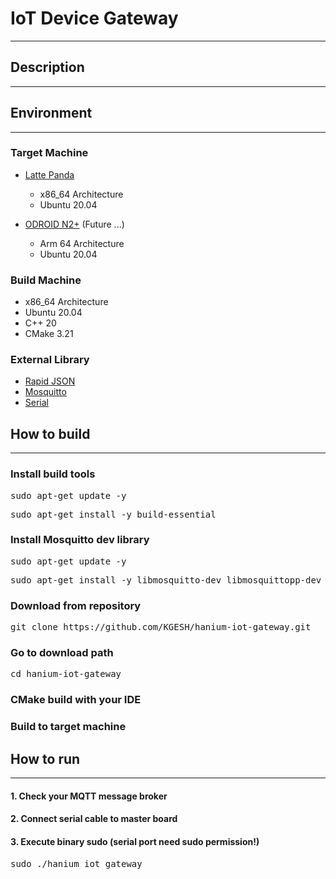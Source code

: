 # IoT Device Gateway

---

## Description

---

## Environment

---

### Target Machine 

- [Latte Panda](https://www.lattepanda.com/products/3.html)
  - x86_64 Architecture
  - Ubuntu 20.04
  

- [ODROID N2+](https://www.hardkernel.com/ko/shop/odroid-n2-with-4gbyte-ram-2/) (Future ...)
  - Arm 64 Architecture
  - Ubuntu 20.04


### Build Machine

- x86_64 Architecture
- Ubuntu 20.04
- C++ 20
- CMake 3.21

### External Library

- [Rapid JSON](https://rapidjson.org/)
- [Mosquitto](https://github.com/eclipse/mosquitto)
- [Serial](https://github.com/wjwwood/serial)


## How to build

---

### Install build tools
<pre>sudo apt-get update -y</pre>
<pre>sudo apt-get install -y build-essential</pre>

### Install Mosquitto dev library

<pre>sudo apt-get update -y</pre>
<pre>sudo apt-get install -y libmosquitto-dev libmosquittopp-dev</pre>

### Download from repository

<pre>git clone https://github.com/KGESH/hanium-iot-gateway.git</pre>

### Go to download path

<pre>cd hanium-iot-gateway</pre>

### CMake build with your IDE

### Build to target machine

## How to run

---

#### 1. Check your MQTT message broker
#### 2. Connect serial cable to master board
#### 3. Execute binary sudo (serial port need sudo permission!)

<pre>sudo ./hanium_iot_gateway</pre>

